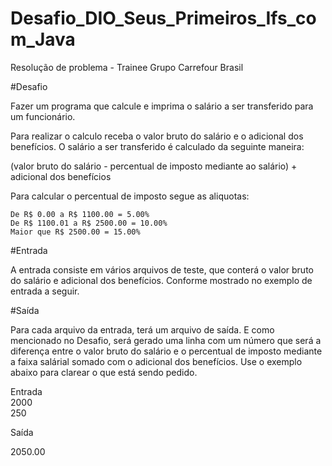 # Desafio_DIO_Seus_Primeiros_Ifs_com_Java
 Resolução de problema - Trainee Grupo Carrefour Brasil

#Desafio

Fazer um programa que calcule e imprima o salário a ser transferido para um funcionário.

Para realizar o calculo receba o valor bruto do salário e o adicional dos benefícios.
O salário a ser transferido é calculado da seguinte maneira: 

(valor bruto do salário - percentual de imposto mediante ao salário) + adicional dos benefícios

Para calcular o percentual de imposto segue as aliquotas:

    De R$ 0.00 a R$ 1100.00 = 5.00%
    De R$ 1100.01 a R$ 2500.00 = 10.00%
    Maior que R$ 2500.00 = 15.00%

#Entrada

A entrada consiste em vários arquivos de teste, que conterá o valor bruto do salário e adicional dos benefícios. Conforme mostrado no exemplo de entrada a seguir.

#Saída

Para cada arquivo da entrada, terá um arquivo de saída. E como mencionado no Desafio, será gerado uma linha com um número que será a diferença entre o valor bruto do salário e o percentual de imposto mediante a faixa salárial somado com o adicional dos benefícios. Use o exemplo abaixo para clarear o que está sendo pedido.

Entrada       
2000           
250         

Saída

2050.00
